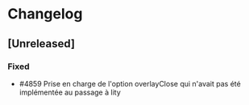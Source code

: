 # Changelog

## [Unreleased]

### Fixed

- #4859 Prise en charge de l'option overlayClose qui n'avait pas été implémentée au passage à lity
